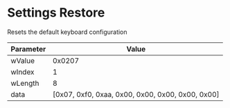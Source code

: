 # Settings Restore
Resets the default keyboard configuration

| Parameter | Value                                            |
|-----------|--------------------------------------------------|
| wValue    | 0x0207                                           |
| wIndex    | 1                                                |
| wLength   | 8                                                |
| data      | [0x07, 0xf0, 0xaa, 0x00, 0x00, 0x00, 0x00, 0x00] |
